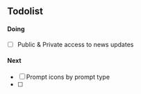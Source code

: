 ## Todolist

#### Doing
- [ ] Public & Private access to news updates

#### Next
- [ ] Prompt icons by prompt type
- [ ]
